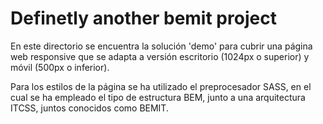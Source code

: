 # Definetly another bemit project
En este directorio se encuentra la solución 'demo' para cubrir una página web responsive que se adapta a versión escritorio (1024px o superior) y móvil (500px o inferior).

Para los estilos de la página se ha utilizado el preprocesador SASS, en el cual se ha empleado el tipo de estructura BEM, junto a una arquitectura ITCSS, juntos conocidos como BEMIT.
